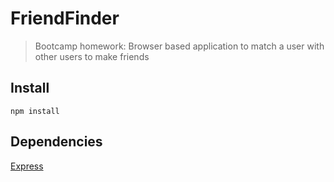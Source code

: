 # FriendFinder
> Bootcamp homework: Browser based application to match a user with other users to make friends

## Install
```
npm install
```

## Dependencies

[Express](https://expressjs.com/)

